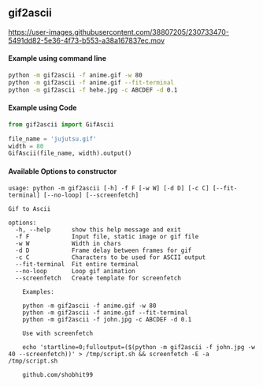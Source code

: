 ## gif2ascii


https://user-images.githubusercontent.com/38807205/230733470-5491dd82-5e36-4f73-b553-a38a167837ec.mov


#### Example using command line

```bash
python -m gif2ascii -f anime.gif -w 80
python -m gif2ascii -f anime.gif --fit-terminal
python -m gif2ascii -f hehe.jpg -c ABCDEF -d 0.1
```

#### Example using Code

```python
from gif2ascii import GifAscii

file_name = 'jujutsu.gif'
width = 80
GifAscii(file_name, width).output()
```

#### Available Options to constructor
```
usage: python -m gif2ascii [-h] -f F [-w W] [-d D] [-c C] [--fit-terminal] [--no-loop] [--screenfetch]

Gif to Ascii

options:
  -h, --help      show this help message and exit
  -f F            Input file, static image or gif file
  -w W            Width in chars
  -d D            Frame delay between frames for gif
  -c C            Characters to be used for ASCII output
  --fit-terminal  Fit entire terminal
  --no-loop       Loop gif animation
  --screenfetch   Create template for screenfetch

	Examples:

    python -m gif2ascii -f anime.gif -w 80
    python -m gif2ascii -f anime.gif --fit-terminal
    python -m gif2ascii -f john.jpg -c ABCDEF -d 0.1

    Use with screenfetch

    echo 'startline=0;fulloutput=($(python -m gif2ascii -f john.jpg -w 40 --screenfetch))' > /tmp/script.sh && screenfetch -E -a /tmp/script.sh

    github.com/shobhit99
```

